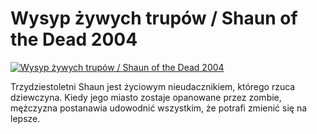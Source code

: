 Wysyp żywych trupów / Shaun of the Dead 2004 
=============
[![Wysyp żywych trupów / Shaun of the Dead 2004 ](http://vidos.pl/images/player.gif)](http://vidos.pl/wysyp-zywych-trupow-shaun-of-the-dead-2004)

 Trzydziestoletni Shaun jest życiowym nieudacznikiem, którego rzuca dziewczyna. Kiedy jego miasto zostaje opanowane przez zombie, mężczyzna postanawia udowodnić wszystkim, że potrafi zmienić się na lepsze.
